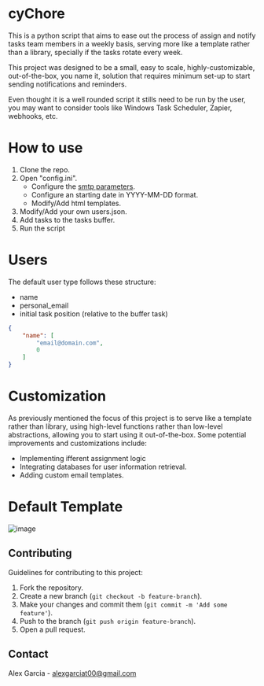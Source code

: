 # cyChore
This is a python script that aims to ease out the process of assign and notify tasks team members in a weekly basis, serving more like a template rather than a library, specially if the tasks rotate every week. 

This project was designed to be a small, easy to scale, highly-customizable, out-of-the-box, you name it, solution that requires minimum set-up to start sending notifications and reminders.

Even thought it is a well rounded script it stills need to be run by the user, you may want to consider tools like Windows Task Scheduler, Zapier, webhooks, etc.

# How to use
1. Clone the repo.
2. Open "config.ini".
    - Configure the [smtp parameters](https://docs.python.org/3/library/smtplib.html).
    - Configure an starting date in YYYY-MM-DD format.
    - Modify/Add html templates.
3. Modify/Add your own users.json.
4. Add tasks to the tasks buffer.
5. Run the script

# Users
The default user type follows these structure:
- name
- personal_email
- initial task position (relative to the buffer task)
``` json
{
    "name": [
        "email@domain.com",
        0
    ]
}
```

# Customization
As previously mentioned the focus of this project is to serve like a template rather than library, using high-level functions rather than low-level abstractions, allowing you to start using it out-of-the-box.
Some potential improvements and customizations include:
- Implementing ifferent assignment logic
- Integrating databases for user information retrieval.
- Adding custom email templates.

# Default Template
![image](https://github.com/AlexGarc-sudo/cyChore/assets/144295305/737d3dcd-f997-4b57-bc99-82a51a595f11)

## Contributing

Guidelines for contributing to this project:

1. Fork the repository.
2. Create a new branch (`git checkout -b feature-branch`).
3. Make your changes and commit them (`git commit -m 'Add some feature'`).
4. Push to the branch (`git push origin feature-branch`).
5. Open a pull request.

## Contact
Alex Garcia - [alexgarciat00@gmail.com](mailto:alexgarciat00@gmail.com)
